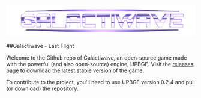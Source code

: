 ![alt text](https://github.com/Aman-Anas/Galactiwave---Last-Flight/blob/master/Media/GWaveTransparent.png "Galactiwave")

##Galactiwave - Last Flight

Welcome to the Github repo of Galactiwave, an open-source game made with the powerful (and also open-source) engine, UPBGE. Visit the [releases page](../releases "Galactiwave Releases") to download the latest stable version of the game.

To contribute to the project, you'll need to use UPBGE version 0.2.4 and pull (or download) the repository.